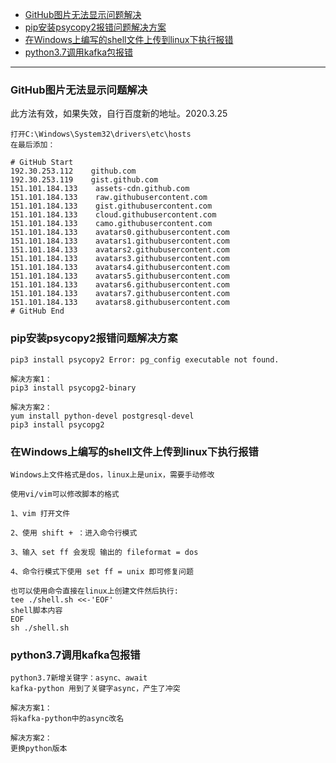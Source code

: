 + [GitHub图片无法显示问题解决](#GitHub图片无法显示问题解决)
+ [pip安装psycopy2报错问题解决方案](#pip安装psycopy2报错问题解决方案)
+ [在Windows上编写的shell文件上传到linux下执行报错](在Windows上编写的shell文件上传到linux下执行报错)
+ [python3.7调用kafka包报错](python3.7调用kafka包报错)

___
### GitHub图片无法显示问题解决

此方法有效，如果失效，自行百度新的地址。2020.3.25

```
打开C:\Windows\System32\drivers\etc\hosts
在最后添加：

# GitHub Start 
192.30.253.112    github.com 
192.30.253.119    gist.github.com
151.101.184.133    assets-cdn.github.com
151.101.184.133    raw.githubusercontent.com
151.101.184.133    gist.githubusercontent.com
151.101.184.133    cloud.githubusercontent.com
151.101.184.133    camo.githubusercontent.com
151.101.184.133    avatars0.githubusercontent.com
151.101.184.133    avatars1.githubusercontent.com
151.101.184.133    avatars2.githubusercontent.com
151.101.184.133    avatars3.githubusercontent.com
151.101.184.133    avatars4.githubusercontent.com
151.101.184.133    avatars5.githubusercontent.com
151.101.184.133    avatars6.githubusercontent.com
151.101.184.133    avatars7.githubusercontent.com
151.101.184.133    avatars8.githubusercontent.com
# GitHub End
```

### pip安装psycopy2报错问题解决方案
```
pip3 install psycopy2 Error: pg_config executable not found.

解决方案1：
pip3 install psycopg2-binary

解决方案2：
yum install python-devel postgresql-devel
pip3 install psycopg2
```

### 在Windows上编写的shell文件上传到linux下执行报错
```
Windows上文件格式是dos，linux上是unix，需要手动修改

使用vi/vim可以修改脚本的格式

1、vim 打开文件

2、使用 shift + ：进入命令行模式 

3、输入 set ff 会发现 输出的 fileformat = dos 

4、命令行模式下使用 set ff = unix 即可修复问题

也可以使用命令直接在linux上创建文件然后执行:
tee ./shell.sh <<-'EOF'
shell脚本内容
EOF
sh ./shell.sh
```

### python3.7调用kafka包报错
```
python3.7新增关键字：async、await
kafka-python 用到了关键字async，产生了冲突

解决方案1：
将kafka-python中的async改名

解决方案2：
更换python版本
```
